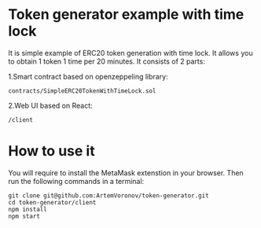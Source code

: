 # Token generator example with time lock
It is simple example of ERC20 token generation with time lock. It allows you to obtain 1 token 1 time per 20 minutes. It consists of 2 parts:

1.Smart contract based on openzeppeling library:
```
contracts/SimpleERC20TokenWithTimeLock.sol
```
2.Web UI based on React:
```
/client
```
# How to use it
You will require to install the MetaMask extenstion in your browser. Then run the following commands in a terminal:
```
git clone git@github.com:ArtemVoronov/token-generator.git
cd token-generator/client
npm install
npm start
```
